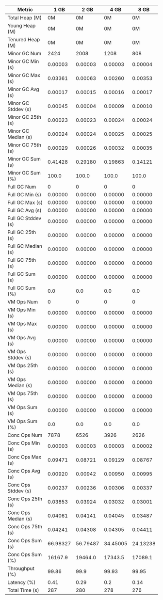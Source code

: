 | Metric | 1 GB | 2 GB | 4 GB | 8 GB |
|------|----|----|----|----|
| Total Heap (M) | 0M | 0M | 0M | 0M |
| Young Heap (M) | 0M | 0M | 0M | 0M |
| Tenured Heap (M) | 0M | 0M | 0M | 0M |
| Minor GC Num | 2424 | 2008 | 1208 | 808 |
| Minor GC Min (s) | 0.00003 | 0.00003 | 0.00003 | 0.00004 |
| Minor GC Max (s) | 0.03361 | 0.00063 | 0.00260 | 0.00353 |
| Minor GC Avg (s) | 0.00017 | 0.00015 | 0.00016 | 0.00017 |
| Minor GC Stddev (s) | 0.00045 | 0.00004 | 0.00009 | 0.00010 |
| Minor GC 25th (s) | 0.00023 | 0.00023 | 0.00024 | 0.00024 |
| Minor GC Median (s) | 0.00024 | 0.00024 | 0.00025 | 0.00025 |
| Minor GC 75th (s) | 0.00029 | 0.00026 | 0.00032 | 0.00035 |
| Minor GC Sum (s) | 0.41428 | 0.29180 | 0.19863 | 0.14121 |
| Minor GC Sum (%) | 100.0 | 100.0 | 100.0 | 100.0 |
| Full GC Num | 0 | 0 | 0 | 0 |
| Full GC Min (s) | 0.00000 | 0.00000 | 0.00000 | 0.00000 |
| Full GC Max (s) | 0.00000 | 0.00000 | 0.00000 | 0.00000 |
| Full GC Avg (s) | 0.00000 | 0.00000 | 0.00000 | 0.00000 |
| Full GC Stddev (s) | 0.00000 | 0.00000 | 0.00000 | 0.00000 |
| Full GC 25th (s) | 0.00000 | 0.00000 | 0.00000 | 0.00000 |
| Full GC Median (s) | 0.00000 | 0.00000 | 0.00000 | 0.00000 |
| Full GC 75th (s) | 0.00000 | 0.00000 | 0.00000 | 0.00000 |
| Full GC Sum (s) | 0.00000 | 0.00000 | 0.00000 | 0.00000 |
| Full GC Sum (%) | 0.0 | 0.0 | 0.0 | 0.0 |
| VM Ops Num | 0 | 0 | 0 | 0 |
| VM Ops Min (s) | 0.00000 | 0.00000 | 0.00000 | 0.00000 |
| VM Ops Max (s) | 0.00000 | 0.00000 | 0.00000 | 0.00000 |
| VM Ops Avg (s) | 0.00000 | 0.00000 | 0.00000 | 0.00000 |
| VM Ops Stddev (s) | 0.00000 | 0.00000 | 0.00000 | 0.00000 |
| VM Ops 25th (s) | 0.00000 | 0.00000 | 0.00000 | 0.00000 |
| VM Ops Median (s) | 0.00000 | 0.00000 | 0.00000 | 0.00000 |
| VM Ops 75th (s) | 0.00000 | 0.00000 | 0.00000 | 0.00000 |
| VM Ops Sum (s) | 0.00000 | 0.00000 | 0.00000 | 0.00000 |
| VM Ops Sum (%) | 0.0 | 0.0 | 0.0 | 0.0 |
| Conc Ops Num | 7878 | 6526 | 3926 | 2626 |
| Conc Ops Min (s) | 0.00003 | 0.00003 | 0.00003 | 0.00002 |
| Conc Ops Max (s) | 0.09471 | 0.08721 | 0.09129 | 0.08767 |
| Conc Ops Avg (s) | 0.00920 | 0.00942 | 0.00950 | 0.00995 |
| Conc Ops Stddev (s) | 0.00237 | 0.00236 | 0.00306 | 0.00337 |
| Conc Ops 25th (s) | 0.03853 | 0.03924 | 0.03032 | 0.03001 |
| Conc Ops Median (s) | 0.04061 | 0.04141 | 0.04045 | 0.03487 |
| Conc Ops 75th (s) | 0.04241 | 0.04308 | 0.04305 | 0.04411 |
| Conc Ops Sum (s) | 66.98327 | 56.79487 | 34.45005 | 24.13238 |
| Conc Ops Sum (%) | 16167.9 | 19464.0 | 17343.5 | 17089.1 |
| Throughput (%) | 99.86 | 99.9 | 99.93 | 99.95 |
| Latency (%) | 0.41 | 0.29 | 0.2 | 0.14 |
| Total Time (s) | 287 | 280 | 278 | 276 |
